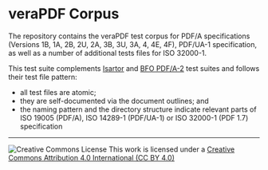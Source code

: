# veraPDF Corpus

The repository contains the veraPDF test corpus for PDF/A specifications (Versions 1B, 1A, 2B, 2U, 2A, 3B, 3U, 3A, 4, 4E, 4F), PDF/UA-1 specification, as well as a number of additional tests files for ISO 32000-1.

This test suite complements [Isartor](https://www.pdfa.org/2011/08/isartor-test-suite/ "Isartor test suite") and [BFO PDF/A-2](https://github.com/bfosupport/pdfa-testsuite) test suites and follows their test file pattern:

- all test files are atomic;
- they are self-documented via the document outlines; and
- the naming pattern and the directory structure indicate relevant parts of ISO 19005 (PDF/A), ISO 14289-1 (PDF/UA-1) or ISO 32000-1 (PDF 1.7) specification

***

![Creative Commons License](https://licensebuttons.net/l/by/4.0/88x31.png)
This work is licensed under a [Creative Commons Attribution 4.0 International (CC BY 4.0)](https://creativecommons.org/licenses/by/4.0/)
